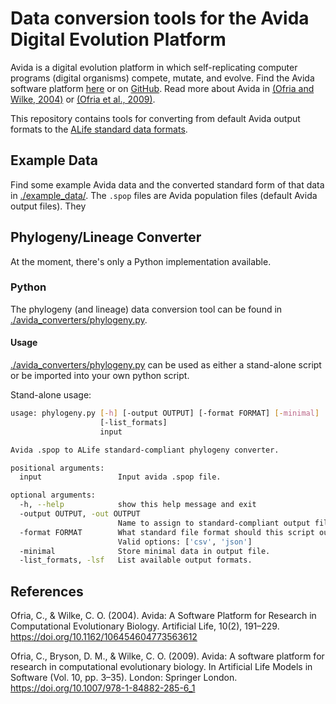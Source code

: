 # Data conversion tools for the Avida Digital Evolution Platform

Avida is a digital evolution platform in which self-replicating computer programs
(digital organisms) compete, mutate, and evolve. Find the Avida software platform
[here](https://avida.devosoft.org/) or on [GitHub](https://github.com/devosoft/avida).
Read more about Avida in [(Ofria and Wilke, 2004)](https://doi.org/10.1162/106454604773563612) 
or [(Ofria et al., 2009)](https://doi.org/10.1007/978-1-84882-285-6_1).

This repository contains tools for converting from default Avida output formats to
the [ALife standard data formats](https://github.com/alife-data-standards/alife-data-standards).

## Example Data

Find some example Avida data and the converted standard form of that data in [./example_data/](./example_data/).
The `.spop` files are Avida population files (default Avida output files). They

## Phylogeny/Lineage Converter

At the moment, there's only a Python implementation available.

### Python

The phylogeny (and lineage) data conversion tool can be found in
[./avida_converters/phylogeny.py](./avida_converters/phylogeny.py). 

#### Usage

[./avida_converters/phylogeny.py](./avida_converters/phylogeny.py) can be used as
either a stand-alone script or be imported into your own python script.

Stand-alone usage:

``` bash
usage: phylogeny.py [-h] [-output OUTPUT] [-format FORMAT] [-minimal]
                    [-list_formats]
                    input

Avida .spop to ALife standard-compliant phylogeny converter.

positional arguments:
  input                 Input avida .spop file.

optional arguments:
  -h, --help            show this help message and exit
  -output OUTPUT, -out OUTPUT
                        Name to assign to standard-compliant output file.
  -format FORMAT        What standard file format should this script output?
                        Valid options: ['csv', 'json']
  -minimal              Store minimal data in output file.
  -list_formats, -lsf   List available output formats.
```

## References

Ofria, C., & Wilke, C. O. (2004). Avida: A Software Platform for Research in Computational Evolutionary Biology. Artificial Life, 10(2), 191–229. <https://doi.org/10.1162/106454604773563612>

Ofria, C., Bryson, D. M., & Wilke, C. O. (2009). Avida: A software platform for research in computational evolutionary biology. In Artificial Life Models in Software (Vol. 10, pp. 3–35). London: Springer London. <https://doi.org/10.1007/978-1-84882-285-6_1>
